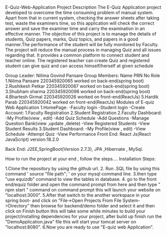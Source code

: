 E-Quiz-Web-Application
Project Description
The E-Quiz Application project developed to overcome the time consuming problem of manual system. Apart from that in current system, checking the answer sheets after taking test, waste the examiners time, so this application will check the correct answer and save the examiner time and carry the examination in an effective manner. The objective of this project is to manage the details of students, Quiz papers, marks, Quiz topics, and papers in a good manner.The performance of the student will be fully monitored by Faculty. The project will reduce the manual process in managing Quiz and all issues regarding that. It provides a common platform to connect student and teacher online. The registered teacher can create Quiz and registered student can give quiz and can access himself/herself at given schedule

Group Leader: Nilima Govind Pansare
Group Members:
Name	PRN No	Role
1.Nilima Pansare	220345920065	worked on back-end(spring boot)
2.Rushikesh Petkar	220345920087	worked on back-end(spring boot)
3.Shubham sharma	220345920098	worked on back-end(spring boot)
4.Bhartesh Girmal	220345920026	worked on front-end(ReactJs)
5.Hardik Parab	220345920042	worked on front-end(ReactJs)
Modules of E-quiz Web Application
1.HomePage:
 -Faculty login
 -Student login
 -Create Account:
            1.Faculty Registration
            2.Student Registration
2.Faculty Dashboard:
 -My Profile(view , edit)
 -Add Quiz Schedule
 -Add Questions
 -Manage Question Bank(view ,update ,delete)
 -View Registered Students
 -View Student Results
3.Student Dashboard:
    -My Profile(view , edit)
    -View Schedule
    -Attempt Quiz
    -View Performance
Front End:
React Js(React JavaScript) version:18.2.0

Back End:
J2EE,SpringBoot(Version 2.7.3), JPA ,Hibernate , MySql.

How to run the project at your end , follow the steps....
Installation Steps:

1.Clone the repository by using the github url.
2. Run .SQL file by using this command ' source "file path"; ' on your mysql command line.
3.then type "use equizdb" command to view the tables in database.
4. go to the front end/equiz folder and open the command prompt from here and then type " npm start " command on command prompt
this will launch your website on "localhost:3000".
5.After that switch to the another workspace in your spring boot- and click on "File->Open Projects From File System->Directory"
then browse for backend/demo folder and select it and then click on Finish button this will take some while minutes to build
your project/installing dependencies for your project, after build up finish run the "DemoApplication.java" file this will start
your tomcat server on "localhost:8080".
6.Now you are ready to use "E-quiz web Application".

